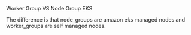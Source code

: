 Worker Group VS Node Group EKS

The difference is that node_groups are amazon eks managed nodes and worker_groups are self managed nodes.